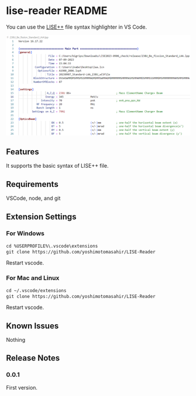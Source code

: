 # lise-reader README

You can use the [LISE++](https://lise.nscl.msu.edu/lise.html) file syntax highlighter in VS Code.

![syntax highlight example](example.png)

## Features

It supports the basic syntax of LISE++ file.

## Requirements

VSCode, node, and git

## Extension Settings

### For Windows

```
cd %USERPROFILE%\.vscode\extensions
git clone https://github.com/yoshimotomasahir/LISE-Reader
```
Restart vscode.

### For Mac and Linux

```
cd ~/.vscode/extensions
git clone https://github.com/yoshimotomasahir/LISE-Reader
```
Restart vscode.

## Known Issues

Nothing

## Release Notes

### 0.0.1

First version.
